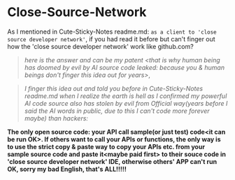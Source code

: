 # Close-Source-Network

As I mentioned in Cute-Sticky-Notes readme.md: `as a client to 'close source developer network'`, if you had read it before but can't finger out how the 'close source developer network' work like github.com?
>*here is the answer and can be my patent &lt;that is why human being has doomed by evil by AI source code leaked: because you & human beings don't finger this idea out for years>*, 

>*I finger this idea out and told you before in Cute-Sticky-Notes readme.md when I realize the earth is hell as I confirmed my powerful AI code source also has stolen by evil from Official way(years before I said the AI words in public, due to this I can't code more forever maybe) than hackers:*

**The only open source code: your API call sample(or just test) code&lt;it can be run OK>. If others want to call your APIs or functions, the only way is to use the strict copy & paste way to copy your APIs etc. from your sample source code and paste it&lt;maybe paid first> to their souce code in 'close source developer network' IDE, otherwise others' APP can't run OK, sorry my bad English, that's ALL!!!!!**
